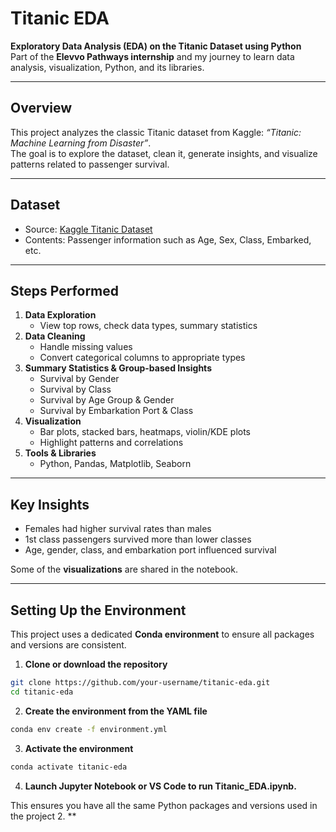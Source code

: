 # Titanic EDA

**Exploratory Data Analysis (EDA) on the Titanic Dataset using Python**  
Part of the **Elevvo Pathways internship** and my journey to learn data analysis, visualization, Python, and its libraries.

---

## Overview
This project analyzes the classic Titanic dataset from Kaggle: *“Titanic: Machine Learning from Disaster”*.  
The goal is to explore the dataset, clean it, generate insights, and visualize patterns related to passenger survival.

---

## Dataset
- Source: [Kaggle Titanic Dataset](https://www.kaggle.com/c/titanic)  
- Contents: Passenger information such as Age, Sex, Class, Embarked, etc.

---

## Steps Performed
1. **Data Exploration**
   - View top rows, check data types, summary statistics
2. **Data Cleaning**
   - Handle missing values
   - Convert categorical columns to appropriate types
3. **Summary Statistics & Group-based Insights**
   - Survival by Gender
   - Survival by Class
   - Survival by Age Group & Gender
   - Survival by Embarkation Port & Class
4. **Visualization**
   - Bar plots, stacked bars, heatmaps, violin/KDE plots
   - Highlight patterns and correlations
5. **Tools & Libraries**
   - Python, Pandas, Matplotlib, Seaborn

---

## Key Insights
- Females had higher survival rates than males  
- 1st class passengers survived more than lower classes  
- Age, gender, class, and embarkation port influenced survival  

Some of the **visualizations** are shared in the notebook.  

---

## Setting Up the Environment

This project uses a dedicated **Conda environment** to ensure all packages and versions are consistent.

1. **Clone or download the repository**  
```bash
git clone https://github.com/your-username/titanic-eda.git
cd titanic-eda
```
2. **Create the environment from the YAML file**
```bash
conda env create -f environment.yml
```

3. **Activate the environment**
```bash
conda activate titanic-eda
```

4. **Launch Jupyter Notebook or VS Code to run Titanic_EDA.ipynb.**

This ensures you have all the same Python packages and versions used in the project
2. **
